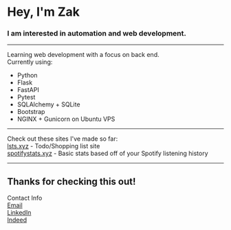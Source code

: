 # Hey, I'm Zak

### I am interested in automation and web development.

---

Learning web development with a focus on back end.  
Currently using:
- Python
- Flask
- FastAPI
- Pytest
- SQLAlchemy + SQLite
- Bootstrap
- NGINX + Gunicorn on Ubuntu VPS

---

Check out these sites I've made so far:  
[lsts.xyz](https://lsts.xyz/) - Todo/Shopping list site  
[spotifystats.xyz](https://spotifystats.xyz/) - Basic stats based off of your Spotify listening history

---

## Thanks for checking this out!
 
Contact Info  
[Email](mailto:zakmcrae@gmail.com)  
[LinkedIn](https://www.linkedin.com/in/zachary-mcrae/)  
[Indeed](https://my.indeed.com/p/zacharym-5gmbe2m)

